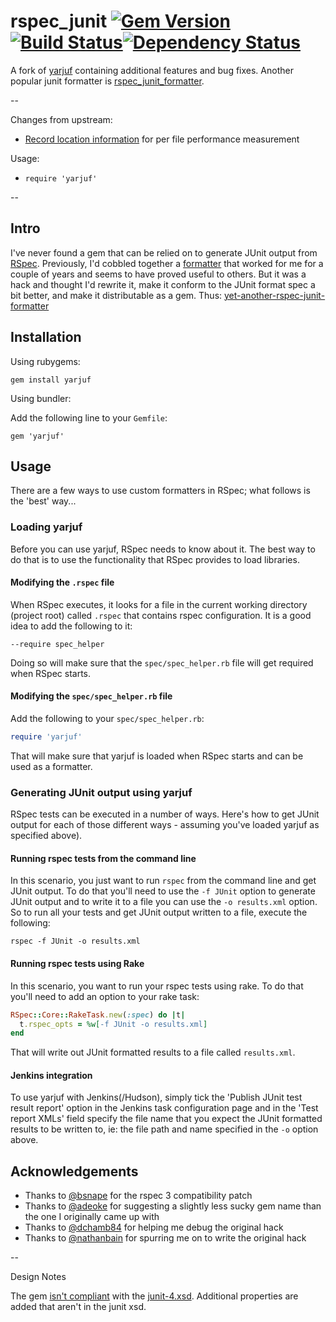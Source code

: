 # rspec_junit [![Gem Version](https://badge.fury.io/rb/rspec_junit.svg)](https://rubygems.org/gems/rspec_junit)[![Build Status](https://travis-ci.org/bootstraponline/rspec_junit.png)](https://travis-ci.org/bootstraponline/rspec_junit)[![Dependency Status](https://gemnasium.com/bootstraponline/rspec_junit.svg)](https://gemnasium.com/bootstraponline/rspec_junit)

A fork of [yarjuf](https://github.com/natritmeyer/yarjuf) containing additional features and bug fixes.
Another popular junit formatter is [rspec_junit_formatter](https://github.com/sj26/rspec_junit_formatter).

--

Changes from upstream:

- [Record location information](https://github.com/natritmeyer/yarjuf/pull/18) for per file performance measurement

Usage:

- `require 'yarjuf'`

--

## Intro

I've never found a gem that can be relied on to generate JUnit
output from [RSpec](https://www.relishapp.com/rspec/rspec-core/docs). Previously, I'd cobbled together a [formatter](http://www.natontesting.com/2012/05/25/rspec-junit-formatter-for-jenkins/) that worked for me for a couple of years and seems to have proved
useful to others. But it was a hack and thought I'd rewrite it, make it
conform to the JUnit format spec a bit better, and make it
distributable as a gem. Thus: [yet-another-rspec-junit-formatter](https://github.com/natritmeyer/yarjuf)

## Installation

Using rubygems:

`gem install yarjuf`

Using bundler:

Add the following line to your `Gemfile`:

`gem 'yarjuf'`
 
## Usage

There are a few ways to use custom formatters in RSpec; what follows is
the 'best' way...

### Loading yarjuf

Before you can use yarjuf, RSpec needs to know about it. The best way to
do that is to use the functionality that RSpec provides to load
libraries. 

#### Modifying the `.rspec` file

When RSpec executes, it looks for a file in the current working
directory (project root) called `.rspec` that contains rspec
configuration. It is a good idea to add the following to it:

`--require spec_helper`

Doing so will make sure that the `spec/spec_helper.rb` file will get
required when RSpec starts.

#### Modifying the `spec/spec_helper.rb` file

Add the following to your `spec/spec_helper.rb`:

```ruby
require 'yarjuf'
```

That will make sure that yarjuf is loaded when RSpec starts and can be
used as a formatter.

### Generating JUnit output using yarjuf

RSpec tests can be executed in a number of ways. Here's how to get JUnit
output for each of those different ways - assuming you've loaded yarjuf
as specified above).

#### Running rspec tests from the command line

In this scenario, you just want to run `rspec` from the command line and
get JUnit output. To do that you'll need to use the `-f JUnit` option
to generate JUnit output and to write it to a file you can use the
`-o results.xml` option. So to run all your tests and get JUnit output
written to a file, execute the following:

`rspec -f JUnit -o results.xml`

#### Running rspec tests using Rake

In this scenario, you want to run your rspec tests using rake. To do
that you'll need to add an option to your rake task:

```ruby
RSpec::Core::RakeTask.new(:spec) do |t|
  t.rspec_opts = %w[-f JUnit -o results.xml]
end
```

That will write out JUnit formatted results to a file called
`results.xml`. 

#### Jenkins integration

To use yarjuf with Jenkins(/Hudson), simply tick the 'Publish JUnit test
result report' option in the Jenkins task configuration page and in the
'Test report XMLs' field specify the file name that you expect the JUnit
formatted results to be written to, ie: the file path and name specified
in the `-o` option above.

## Acknowledgements

* Thanks to [@bsnape](https://github.com/bsnape) for the rspec 3 compatibility patch
* Thanks to [@adeoke](https://github.com/adeoke) for suggesting a slightly less sucky gem name than the
one I originally came up with
* Thanks to [@dchamb84](https://github.com/dchamb84) for helping me debug the original hack
* Thanks to [@nathanbain](https://github.com/nathanbain) for spurring me on to write the original hack

--

Design Notes

The gem [isn't compliant](http://www.freeformatter.com/xml-validator-xsd.html) with the [junit-4.xsd](https://svn.jenkins-ci.org/trunk/hudson/dtkit/dtkit-format/dtkit-junit-model/src/main/resources/com/thalesgroup/dtkit/junit/model/xsd/junit-4.xsd). Additional properties are added that aren't in the junit xsd.
